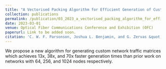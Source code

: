 ```yaml
---
title: "A Vectorised Packing Algorithm for Efficient Generation of Custom Traffic Traces"
collection: publications
permalink: /publication/03_2023_a_vectorised_packing_algorithm_for_efficient_generation_of_custom_traffic_traces
date: 2023-03-01
venue: Optical Fiber Communications Conference and Exhibition (OFC)
paperurl: Link to be added soon.
citation: 'C. W. F. Parsonson, Joshua L. Benjamin, and G. Zervas &quot;A Vectorised Packing Algorithm for Efficient Generation of Custom Traffic Matrices&quot;, OFC’23: Optical Fiber Communications Conference and Exhibition, 2023'
---
```

<div style="text-align: justify"> 
We propose a new algorithm for generating custom network traffic matrices which
achieves 13x, 38x, and 70x faster generation times than
prior work on networks with 64, 256, and 1024 nodes
respectively.
</div>

<!--
   -[View paper here](https://arxiv.org/abs/2205.14345?context=cs)
   -->


